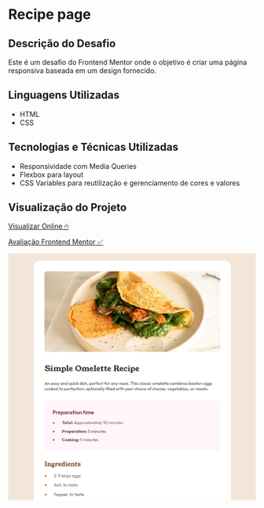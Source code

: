 # Recipe page

## Descrição do Desafio
Este é um desafio do Frontend Mentor onde o objetivo é criar uma página responsiva baseada em um design fornecido.

## Linguagens Utilizadas
- HTML
- CSS

## Tecnologias e Técnicas Utilizadas
- Responsividade com Media Queries
- Flexbox para layout
- CSS Variables para reutilização e gerenciamento de cores e valores

## Visualização do Projeto
[Visualizar Online 🖱](https://lucasjcfreire.github.io/challenges/frontend-mentor/01-newbie/recipe-page/)

[Avaliação Frontend Mentor ✅](https://www.frontendmentor.io/solutions/used-div-for-clearer-styling-and-code-organization-a9Zjb6fMnD)

![Visualização do Projeto](./src/images/preview.png)